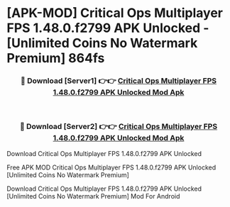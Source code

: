 # [APK-MOD] Critical Ops  Multiplayer FPS 1.48.0.f2799 APK Unlocked - [Unlimited Coins No Watermark Premium] 864fs



<div align="center">
<h3>🔴 Download [Server1] 👉👉 <a href="https://momento.my/?title=Critical_Ops__Multiplayer_FPS_1.48.0.f2799_APK_Unlocked">Critical Ops  Multiplayer FPS 1.48.0.f2799 APK Unlocked Mod Apk</a></h3><br>

<h3>🔴 Download [Server2] 👉👉 <a href="https://momento.my/?title=Critical_Ops__Multiplayer_FPS_1.48.0.f2799_APK_Unlocked">Critical Ops  Multiplayer FPS 1.48.0.f2799 APK Unlocked Mod Apk</a></h3>
</div>



Download Critical Ops  Multiplayer FPS 1.48.0.f2799 APK Unlocked 

Free APK MOD Critical Ops  Multiplayer FPS 1.48.0.f2799 APK Unlocked [Unlimited Coins No Watermark Premium]

Download Critical Ops  Multiplayer FPS 1.48.0.f2799 APK Unlocked [Unlimited Coins No Watermark Premium] Mod For Android
